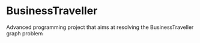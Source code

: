 # BusinessTraveller
Advanced programming project that aims at resolving the BusinessTraveller graph problem 
